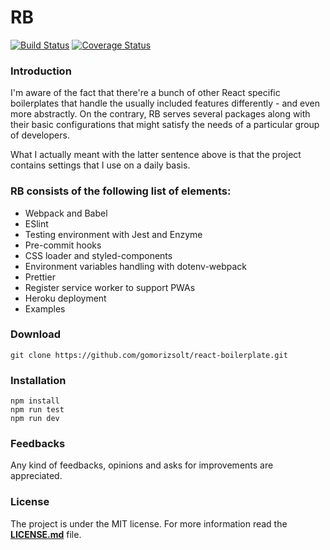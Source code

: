 # RB

[![Build Status](https://travis-ci.com/gomorizsolt/react-boilerplate.svg?branch=master)](https://travis-ci.org/gomorizsolt/react-boilerplate)
[![Coverage Status](https://coveralls.io/repos/github/gomorizsolt/react-boilerplate/badge.svg?branch=master)](https://coveralls.io/github/gomorizsolt/react-boilerplate?branch=master)

### Introduction

I'm aware of the fact that there're a bunch of other React specific boilerplates that handle the usually included features differently - and even more abstractly. On the contrary, RB serves several
packages along with their basic configurations that might satisfy the needs of a particular group of developers.

What I actually meant with the latter sentence above is that the project contains settings that I use on a daily basis.

### RB consists of the following list of elements:
- Webpack and Babel
- ESlint
- Testing environment with Jest and Enzyme
- Pre-commit hooks
- CSS loader and styled-components
- Environment variables handling with dotenv-webpack
- Prettier
- Register service worker to support PWAs
- Heroku deployment
- Examples

### Download

```
git clone https://github.com/gomorizsolt/react-boilerplate.git
```

### Installation
```
npm install
npm run test
npm run dev
```

### Feedbacks

Any kind of feedbacks, opinions and asks for improvements are appreciated.

### License

The project is under the MIT license. For more information read the [**LICENSE.md**](./LICENSE.md) file.
